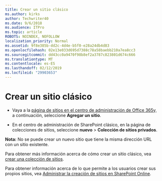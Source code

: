 ```yaml
---
title: Crear un sitio clásico
ms.author: kirks
author: Techwriter40
ms.date: 9/6/2018
ms.audience: ITPro
ms.topic: article
ROBOTS: NOINDEX, NOFOLLOW
localization_priority: Normal
ms.assetid: 9f8e385b-dd2c-4d4e-b5f0-e28a24db4d83
ms.openlocfilehash: 02e13e033d695d7388c78a58baebb210a7ea8cc3
ms.sourcegitcommit: dd43cc0a9470f98b8ef2a3787c823801d674c666
ms.translationtype: MT
ms.contentlocale: es-ES
ms.lasthandoff: 02/12/2019
ms.locfileid: "29903653"
---
```

# <a name="create-a-classic-site"></a>Crear un sitio clásico

- Vaya a la [página de sitios en el centro de administración de Office 365](https://portal.office.com/adminportal/home#/SitesList)y, a continuación, seleccione **Agregar un sitio**. 
    
- En el centro de administración de SharePoint clásico, en la página de colecciones de sitios, seleccione **nuevo** \> **Colección de sitios privados**. 
    
 **Nota:** No se puede crear un nuevo sitio que tiene la misma dirección URL con un sitio existente. 
  
Para obtener más información acerca de cómo crear un sitio clásico, vea [crear una colección de sitios](https://go.microsoft.com/fwlink/?linkid=866295).
  
Para obtener información acerca de lo que permite a los usuarios crear sus propios sitios, vea [Administrar la creación de sitios en SharePoint Online](https://go.microsoft.com/fwlink/?linkid=866296).
  

